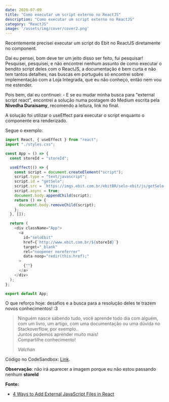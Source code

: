 ```yaml
---
date: 2020-07-09
title: "Como executar um script externo no ReactJS"
description: "Como executar um script externo no ReactJS"
category: "ReactJS"
image: '/assets/img/cover/cover2.png'
---
```


Recentemente precisei executar um script do Ebit no ReactJS diretamente no component.

Daí eu pensei, bom deve ter um jeito disso ser feito, fui pesquisar!
Pesquisei, pesquisei, e não encontrei nenhum assunto de como executar o bendito script deles com o ReactJS, a documentação é bem curta e não tem tantos detalhes, nas buscas em português só encontrei sobre implementação com a Loja Integrada, que eu não conheço, então nem vou me estender.

Pois bem, daí eu continuei: - E se eu mudar minha busca para "external script react", encontrei a solução numa postagem do Medium escrita pela **Nivedha Duraisamy**, recomendo a leitura, link no final.

A solução foi utilizar o useEffect para executar o script enquanto o componente era renderizado.

Segue o exemplo:

```js
import React, { useEffect } from "react";
import "./styles.css";

const App = () => {
  const storeId = "storeId";

  useEffect(() => {
    const script = document.createElement("script");
    script.type = "text/javascript";
    script.id = "getSelo";
    script.src = `https://imgs.ebit.com.br/ebitBR/selo-ebit/js/getSelo.js?${storeId}`;
    script.async = true;
    document.body.appendChild(script);
    return () => {
      document.body.removeChild(script);
    };
  }, []);

  return (
    <div className="App">
      <a
        id="seloEbit"
        href={`http://www.ebit.com.br/${storeId}`}
        target="_blank"
        rel="noopener noreferrer"
        data-noop="redir(this.href);"
      >
        {""}
      </a>
    </div>
  );
};

export default App;
```

O que reforço hoje: desafios e a busca para a resolução deles te trazem novos conhecimentos! :3

<blockquote>  
  <p>Ninguém nasce sabendo tudo, você aprende todo dia com alguém, com um livro, um artigo, com uma documentação ou uma dúvida no Stackoverflow, por exemplo..<br>Juntos podemos aprender muito mais!<br>Compartilhe conhecimento!</p>
  <cite>Valchan</cite>
</blockquote>

Código no CodeSandbox: <a href="https://codesandbox.io/s/selo-ebit-6foxq" target="_blank" rel="noopener noreferrer">Link</a>.

**Observação**: não irá aparecer a imagem porque eu não estou passando nenhum **storeId**


**Fonte:**

- <a href="https://medium.com/better-programming/4-ways-of-adding-external-js-files-in-reactjs-823f85de3668" target="_blank" rel="noopener noreferrer">4 Ways to Add External JavaScript Files in React</a>
